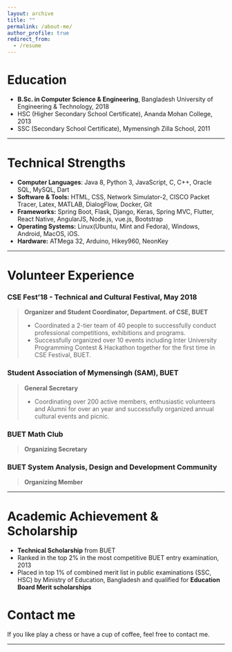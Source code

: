 ```yaml
---
layout: archive
title: ""
permalink: /about-me/
author_profile: true
redirect_from:
  - /resume
---
```


Education
======
* **B.Sc. in Computer Science & Engineering**, Bangladesh University of Engineering & Technology, 2018
* HSC (Higher Secondary School Certificate), Ananda Mohan College, 2013
* SSC (Secondary School Certificate), Mymensingh Zilla School, 2011

---

Technical Strengths
======
* **Computer Languages**: Java 8, Python 3, JavaScript, C, C++, Oracle SQL, MySQL, Dart <br>
* **Software & Tools:** HTML, CSS, Network Simulator-2, CISCO Packet Tracer, Latex,
MATLAB, DialogFlow, Docker, Git <br>
* **Frameworks:** Spring Boot, Flask, Django, Keras, Spring MVC, Flutter, React Native, 
AngularJS, Node.js, vue.js, Bootstrap <br>
* **Operating Systems:** Linux(Ubuntu, Mint and Fedora), Windows, Android, MacOS, iOS. <br>
* **Hardware:** ATMega 32, Arduino, Hikey960, NeonKey

---


Volunteer Experience
======
### CSE Fest’18 - Technical and Cultural Festival, May 2018
>**Organizer and Student Coordinator, Department. of CSE, BUET**
>* Coordinated a 2-tier team of 40 people to successfully conduct professional competitions, exhibitions
and programs.
>* Successfully organized over 10 events including Inter University Programming Contest & Hackathon
together for the first time in CSE Festival, BUET.

### Student Association of Mymensingh (SAM), BUET

>**General Secretary**
>* Coordinating over 200 active members, enthusiastic volunteers and Alumni for over an year and 
successfully organized annual cultural events and picnic.


### BUET Math Club
>**Organizing Secretary**


### BUET System Analysis, Design and Development Community
>**Organizing Member**

---


Academic Achievement & Scholarship
===
* **Technical Scholarship** from BUET
* Ranked in the top 2% in the most competitive BUET entry examination, 2013
* Placed in top 1% of combined merit list in public examinations (SSC, HSC) by Ministry of Education,
Bangladesh and qualified for **Education Board Merit scholarships**


Contact me
===

If you like play a chess or have a cup of coffee, feel free to contact me.

---





